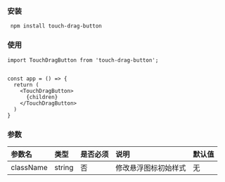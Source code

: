 ### 安装
```
 npm install touch-drag-button
```

### 使用
```
import TouchDragButton from 'touch-drag-button';


const app = () => {
  return (
    <TouchDragButton>
      {children}
    </TouchDragButton>
  )
}
```

### 参数
| 参数名 | 类型 | 是否必须 | 说明 | 默认值 |
| :--- | :----  | :--- | :--- | :--- |
| className | string | 否 | 修改悬浮图标初始样式 | 无|
